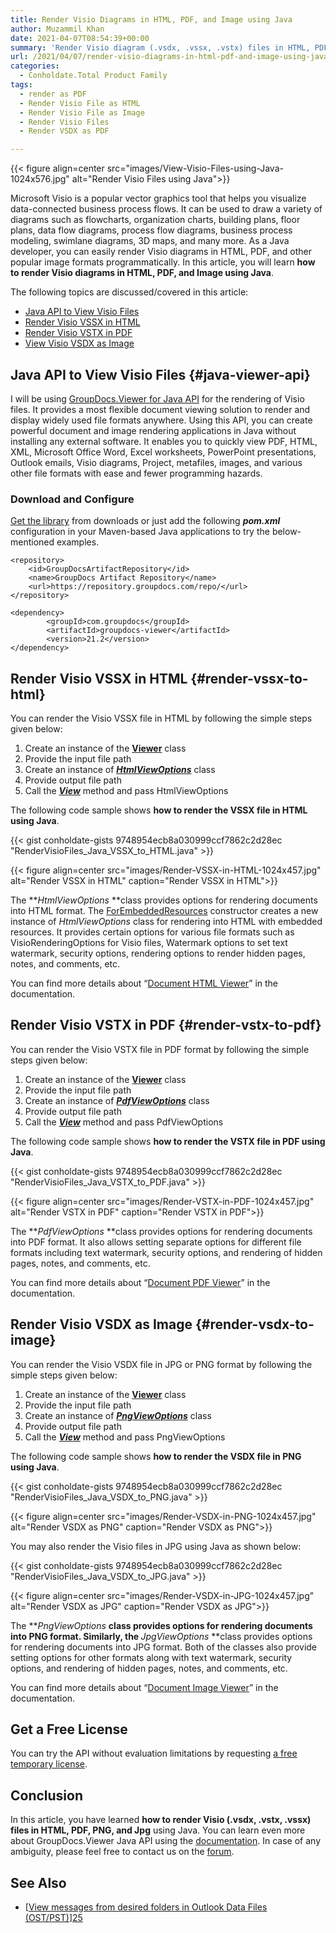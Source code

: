 ```yaml
---
title: Render Visio Diagrams in HTML, PDF, and Image using Java
author: Muzammil Khan
date: 2021-04-07T08:54:39+00:00
summary: 'Render Visio diagram (.vsdx, .vssx, .vstx) files in HTML, PDF, and other popular image formats programmatically. In this article, you will learn <strong>how to render Visio diagrams in HTML, PDF, and Image using Java</strong>. '
url: /2021/04/07/render-visio-diagrams-in-html-pdf-and-image-using-java/
categories:
  - Conholdate.Total Product Family
tags:
  - render as PDF
  - Render Visio File as HTML
  - Render Visio File as Image
  - Render Visio Files
  - Render VSDX as PDF

---
```



{{< figure align=center src="images/View-Visio-Files-using-Java-1024x576.jpg" alt="Render Visio Files using Java">}}
 

Microsoft Visio is a popular vector graphics tool that helps you visualize data-connected business process flows. It can be used to draw a variety of diagrams such as flowcharts, organization charts, building plans, floor plans, data flow diagrams, process flow diagrams, business process modeling, swimlane diagrams, 3D maps, and many more. As a Java developer, you can easily render Visio diagrams in HTML, PDF, and other popular image formats programmatically. In this article, you will learn&nbsp;**how to render Visio diagrams in HTML, PDF, and Image using Java**.

The following topics are discussed/covered in this article:

  * [Java API to View Visio Files][2]
  * [Render Visio VSSX in HTML][3]
  * [Render Visio VSTX in PDF][4]
  * [View Visio VSDX as Image][5]

## Java API to View Visio Files {#java-viewer-api}

I will be using&nbsp;[GroupDocs.Viewer for Java API][6]&nbsp;for the rendering of Visio files. It provides a most flexible document viewing solution to render and display widely used file formats anywhere. Using this API, you can create powerful document and image rendering applications in Java without installing any external software. It enables you to quickly view PDF, HTML, XML, Microsoft Office Word, Excel worksheets, PowerPoint presentations, Outlook emails, Visio diagrams, Project, metafiles, images, and various other file formats with ease and fewer programming hazards.

### Download and Configure

[Get the library][7]&nbsp;from downloads or just add the following **_pom.xml_** configuration in your Maven-based Java applications to try the below-mentioned examples. 

<pre class="wp-block-code"><code>&lt;repository&gt;
	&lt;id&gt;GroupDocsArtifactRepository&lt;/id&gt;
	&lt;name&gt;GroupDocs Artifact Repository&lt;/name&gt;
	&lt;url&gt;https://repository.groupdocs.com/repo/&lt;/url&gt;
&lt;/repository&gt;</code></pre>

<pre class="wp-block-code"><code>&lt;dependency&gt;
        &lt;groupId&gt;com.groupdocs&lt;/groupId&gt;
        &lt;artifactId&gt;groupdocs-viewer&lt;/artifactId&gt;
        &lt;version&gt;21.2&lt;/version&gt; 
&lt;/dependency&gt;</code></pre>

## Render Visio VSSX in HTML {#render-vssx-to-html}

You can render the Visio VSSX file in HTML by following the simple steps given below:

  1. Create an instance of the&nbsp;**[Viewer][8]**&nbsp;class
  2. Provide the input file path
  3. Create an instance of [_**HtmlViewOptions**_][9] class
  4. Provide output file path
  5. Call the&nbsp;_**[View][10]**_ method and pass HtmlViewOptions

The following&nbsp;code sample shows&nbsp;**how to render the VSSX file in HTML using Java**.

{{< gist conholdate-gists 9748954ecb8a030999ccf7862c2d28ec "RenderVisioFiles_Java_VSSX_to_HTML.java" >}}

{{< figure align=center src="images/Render-VSSX-in-HTML-1024x457.jpg" alt="Render VSSX in HTML" caption="Render VSSX in HTML">}}
 

The&nbsp;**_HtmlViewOptions_&nbsp;**class provides options for rendering documents into HTML format. The [ForEmbeddedResources][12] constructor creates a new instance of&nbsp;_HtmlViewOptions_&nbsp;class for rendering into HTML with embedded resources. It provides certain options for various file formats such as VisioRenderingOptions for Visio files, Watermark options to set text watermark, security options, rendering options to render hidden pages, notes, and comments, etc.

You can find more details about “[Document HTML Viewer][13]” in the documentation.

## Render Visio VSTX in PDF {#render-vstx-to-pdf}

You can render the Visio VSTX file in PDF format by following the simple steps given below:

  1. Create an instance of the&nbsp;**[Viewer][8]**&nbsp;class
  2. Provide the input file path
  3. Create an instance of [_**PdfViewOptions**_][14] class
  4. Provide output file path
  5. Call the&nbsp;_**[View][10]**_ method and pass PdfViewOptions

The following&nbsp;code sample shows&nbsp;**how to render the VSTX file in PDF using Java**.

{{< gist conholdate-gists 9748954ecb8a030999ccf7862c2d28ec "RenderVisioFiles_Java_VSTX_to_PDF.java" >}}

{{< figure align=center src="images/Render-VSTX-in-PDF-1024x457.jpg" alt="Render VSTX in PDF" caption="Render VSTX in PDF">}}
 

The&nbsp;**_PdfViewOptions_&nbsp;**class provides options for rendering documents into PDF format. It also allows setting separate options for different file formats including text watermark, security options, and rendering of hidden pages, notes, and comments, etc.

You can find more details about “[Document PDF Viewer][16]” in the documentation.

## Render Visio VSDX as Image {#render-vsdx-to-image}

You can render the Visio VSDX file in JPG or PNG format by following the simple steps given below:

  1. Create an instance of the&nbsp;**[Viewer][8]**&nbsp;class
  2. Provide the input file path
  3. Create an instance of [_**PngViewOptions**_][17] class
  4. Provide output file path
  5. Call the&nbsp;_**[View][10]**_ method and pass PngViewOptions

The following&nbsp;code sample shows&nbsp;**how to render the VSDX file in PNG using Java**.

{{< gist conholdate-gists 9748954ecb8a030999ccf7862c2d28ec "RenderVisioFiles_Java_VSDX_to_PNG.java" >}}

{{< figure align=center src="images/Render-VSDX-in-PNG-1024x457.jpg" alt="Render VSDX as PNG" caption="Render VSDX as PNG">}}
 

You may also render the Visio files in JPG using Java as shown below:

{{< gist conholdate-gists 9748954ecb8a030999ccf7862c2d28ec "RenderVisioFiles_Java_VSDX_to_JPG.java" >}}

{{< figure align=center src="images/Render-VSDX-in-JPG-1024x457.jpg" alt="Render VSDX as JPG" caption="Render VSDX as JPG">}}
 

The&nbsp;**_PngViewOptions_&nbsp;**class provides options for rendering documents into PNG format. Similarly, the&nbsp;**_JpgViewOptions_&nbsp;**class provides options for rendering documents into JPG format. Both of the classes also provide setting options for other formats along with text watermark, security options, and rendering of hidden pages, notes, and comments, etc.

You can find more details about “[Document Image Viewer][20]” in the documentation.

## Get a Free License

You can try the API without evaluation limitations by requesting&nbsp;[a free temporary license][21].

## Conclusion

In this article, you have learned&nbsp;**how to&nbsp;render Visio (.vsdx, .vstx, .vssx) files in HTML, PDF, PNG, and Jpg**&nbsp;using Java. You can learn even more about GroupDocs.Viewer Java API using the&nbsp;[documentation][22]. In case of any ambiguity, please feel free to contact us on the&nbsp;[forum][23].

## See Also

  * [[View messages from desired folders in Outlook Data Files (OST/PST)][24]][25]

 [1]: https://blog.conholdate.com/wp-content/uploads/sites/27/2021/04/View-Visio-Files-using-Java.jpg
 [2]: #java-viewer-api
 [3]: #render-vssx-to-html
 [4]: #render-vstx-to-pdf
 [5]: #render-vsdx-to-image
 [6]: https://products.groupdocs.com/viewer/java
 [7]: https://downloads.groupdocs.com/viewer/java
 [8]: https://apireference.groupdocs.com/viewer/java/com.groupdocs.viewer/Viewer
 [9]: https://apireference.groupdocs.com/viewer/java/com.groupdocs.viewer.options/HtmlViewOptions
 [10]: https://apireference.groupdocs.com/viewer/java/com.groupdocs.viewer/Viewer#view(com.groupdocs.viewer.options.ViewOptions)
 [11]: https://blog.conholdate.com/wp-content/uploads/sites/27/2021/04/Render-VSSX-in-HTML.jpg
 [12]: https://apireference.groupdocs.com/viewer/java/com.groupdocs.viewer.options/HtmlViewOptions#forEmbeddedResources(java.lang.String)
 [13]: https://docs.groupdocs.com/viewer/java/document-viewer-html-viewer/
 [14]: https://apireference.groupdocs.com/viewer/java/com.groupdocs.viewer.options/PdfViewOptions
 [15]: https://blog.conholdate.com/wp-content/uploads/sites/27/2021/04/Render-VSTX-in-PDF.jpg
 [16]: https://docs.groupdocs.com/viewer/java/document-viewer-pdf-viewer/
 [17]: https://apireference.groupdocs.com/viewer/java/com.groupdocs.viewer.options/PngViewOptions
 [18]: https://blog.conholdate.com/wp-content/uploads/sites/27/2021/04/Render-VSDX-in-PNG.jpg
 [19]: https://blog.conholdate.com/wp-content/uploads/sites/27/2021/04/Render-VSDX-in-JPG.jpg
 [20]: https://docs.groupdocs.com/viewer/java/document-viewer-image-viewer/
 [21]: https://purchase.groupdocs.com/temporary-license
 [22]: https://docs.groupdocs.com/viewer/java/
 [23]: https://forum.groupdocs.com/c/viewer/
 [24]: https://blog.groupdocs.com/2019/08/24/view-messages-from-desired-folders-in-outlook-data-files-ostpst/
 [25]: https://blog.conholdate.com/2020/08/10/export-data-to-excel-in-csharp/




